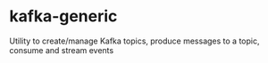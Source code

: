 # kafka-generic
Utility to create/manage Kafka topics, produce messages to a topic, consume and stream events
